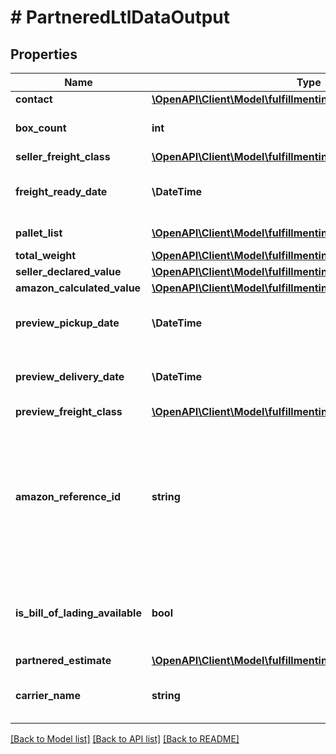 # # PartneredLtlDataOutput

## Properties

Name | Type | Description | Notes
------------ | ------------- | ------------- | -------------
**contact** | [**\OpenAPI\Client\Model\fulfillmentinboundv0\Contact**](Contact.md) |  |
**box_count** | **int** | Contains an unsigned integer |
**seller_freight_class** | [**\OpenAPI\Client\Model\fulfillmentinboundv0\SellerFreightClass**](SellerFreightClass.md) |  | [optional]
**freight_ready_date** | **\DateTime** | Type containing date in string format |
**pallet_list** | [**\OpenAPI\Client\Model\fulfillmentinboundv0\Pallet[]**](Pallet.md) | A list of pallet information. |
**total_weight** | [**\OpenAPI\Client\Model\fulfillmentinboundv0\Weight**](Weight.md) |  |
**seller_declared_value** | [**\OpenAPI\Client\Model\fulfillmentinboundv0\Amount**](Amount.md) |  | [optional]
**amazon_calculated_value** | [**\OpenAPI\Client\Model\fulfillmentinboundv0\Amount**](Amount.md) |  | [optional]
**preview_pickup_date** | **\DateTime** | Type containing date in string format |
**preview_delivery_date** | **\DateTime** | Type containing date in string format |
**preview_freight_class** | [**\OpenAPI\Client\Model\fulfillmentinboundv0\SellerFreightClass**](SellerFreightClass.md) |  |
**amazon_reference_id** | **string** | A unique identifier created by Amazon that identifies this Amazon-partnered, Less Than Truckload/Full Truckload (LTL/FTL) shipment. |
**is_bill_of_lading_available** | **bool** | Indicates whether the bill of lading for the shipment is available. |
**partnered_estimate** | [**\OpenAPI\Client\Model\fulfillmentinboundv0\PartneredEstimate**](PartneredEstimate.md) |  | [optional]
**carrier_name** | **string** | The carrier for the inbound shipment. |

[[Back to Model list]](../../README.md#models) [[Back to API list]](../../README.md#endpoints) [[Back to README]](../../README.md)
